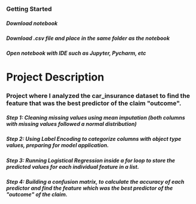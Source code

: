 ### Getting Started

##### Download notebook 
##### Download .csv file and place in the same folder as the notebook
##### Open notebook with IDE such as Jupyter, Pycharm, etc

# Project Description

### Project where I analyzed the car_insurance dataset to find the feature that was the best predictor of the claim "outcome".

##### Step 1: Cleaning missing values using mean imputation (both columns with missing values followed a normal distribution) 
##### Step 2: Using Label Encoding to categorize columns with object type values, preparing for model application.
##### Step 3: Running Logistical Regression inside a for loop to store the predicted values for each individual feature in a list.
##### Step 4: Building a confusion matrix, to calculate the accuracy of each predictor and find the feature which was the best predictor of the "outcome" of the claim. 
